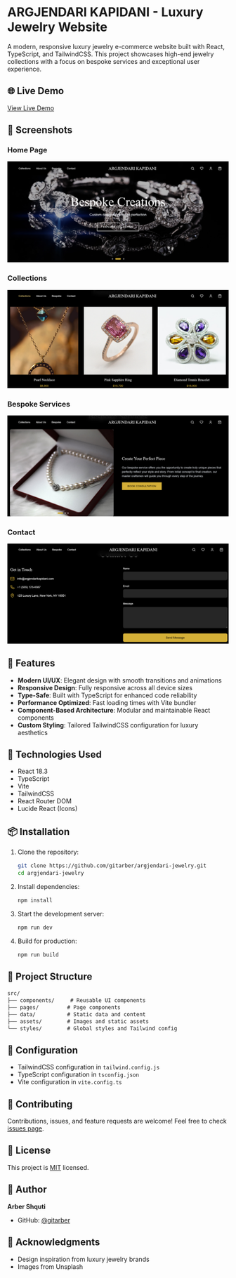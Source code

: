 # ARGJENDARI KAPIDANI - Luxury Jewelry Website

A modern, responsive luxury jewelry e-commerce website built with React, TypeScript, and TailwindCSS. This project showcases high-end jewelry collections with a focus on bespoke services and exceptional user experience.

## 🌐 Live Demo

[View Live Demo](https://lustrous-nougat-5eb636.netlify.app/)

## 📱 Screenshots

### Home Page
![Home Page](screenshots/home.png)

### Collections
![Collections](screenshots/collections.png)

### Bespoke Services
![Bespoke Services](screenshots/bespoke.png)

### Contact
![Contact](screenshots/contact.png)

## 🌟 Features

- **Modern UI/UX**: Elegant design with smooth transitions and animations
- **Responsive Design**: Fully responsive across all device sizes
- **Type-Safe**: Built with TypeScript for enhanced code reliability
- **Performance Optimized**: Fast loading times with Vite bundler
- **Component-Based Architecture**: Modular and maintainable React components
- **Custom Styling**: Tailored TailwindCSS configuration for luxury aesthetics

## 🚀 Technologies Used

- React 18.3
- TypeScript
- Vite
- TailwindCSS
- React Router DOM
- Lucide React (Icons)

## 📦 Installation

1. Clone the repository:
   ```bash
   git clone https://github.com/gitarber/argjendari-jewelry.git
   cd argjendari-jewelry
   ```

2. Install dependencies:
   ```bash
   npm install
   ```

3. Start the development server:
   ```bash
   npm run dev
   ```

4. Build for production:
   ```bash
   npm run build
   ```

## 🎯 Project Structure

```
src/
├── components/     # Reusable UI components
├── pages/         # Page components
├── data/          # Static data and content
├── assets/        # Images and static assets
└── styles/        # Global styles and Tailwind config
```

## 🔧 Configuration

- TailwindCSS configuration in `tailwind.config.js`
- TypeScript configuration in `tsconfig.json`
- Vite configuration in `vite.config.ts`

## 🤝 Contributing

Contributions, issues, and feature requests are welcome! Feel free to check [issues page](https://github.com/yourusername/argjendari-kapidani/issues).

## 📝 License

This project is [MIT](LICENSE) licensed.

## 👤 Author

**Arber Shquti**
- GitHub: [@gitarber](https://github.com/gitarber)

## 🙏 Acknowledgments

- Design inspiration from luxury jewelry brands
- Images from Unsplash 
